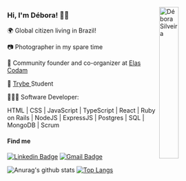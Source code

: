 <img src="https://github.com/deboracosilveira/deboracosilveira/blob/master/octocat-debs.png" width="30%"
  alt="Débora Silveira" align="right" />

<h3>Hi, I'm Débora! 🤘🏽</h3>
<p> 🌍 Global citizen living in Brazil!</p>
<p> 📷 Photographer in my spare time</p>
<p> 💛 Community founder and co-organizer at <a
    href="https://www.linkedin.com/company/elas-codam/" 
    alt="Elas Codam"
  >Elas Codam
  </a></p>
  <p> 🚀 <a
    href="https://www.betrybe.com/" 
    alt="Trybe"
  >Trybe
  </a> Student</p>
<p> 👩🏽‍💻 Software Developer:</p>
<p>HTML | CSS | JavaScript | TypeScript | React | Ruby on Rails | NodeJS | ExpressJS | Postgres | SQL | MongoDB | Scrum</p>

<h4>Find me</h4>

  [![Linkedin Badge](https://img.shields.io/badge/-LinkedIn-blue?style=flat-square&logo=Linkedin&logoColor=white&link=https://www.linkedin.com/in/deborasilveira/)](https://www.linkedin.com/in/deborasilveira/)
  [![Gmail Badge](https://img.shields.io/badge/-Gmail-c14438?style=flat-square&logo=Gmail&logoColor=white&link=mailto:deboracosilveira@gmail.com)](mailto:deboracosilveira@gmail.com)

![Anurag's github stats](https://github-readme-stats.vercel.app/api?username=deboracosilveira&show_icons=true)
[![Top Langs](https://github-readme-stats.vercel.app/api/top-langs/?username=deboracosilveira&layout=compact)](https://github.com/anuraghazra/github-readme-stats)
